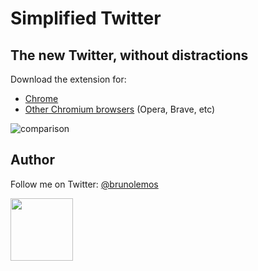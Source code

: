 # Simplified Twitter

## The new Twitter, without distractions

Download the extension for:

- [Chrome](https://chrome.google.com/webstore/detail/simplified-twitter/kfopmjhmejbgomgeajemgpgpbckpoopg)
- [Other Chromium browsers](https://github.com/brunolemos/simplified-twitter/raw/master/simplified-twitter-extension.crx) (Opera, Brave, etc)

![comparison](./assets/comparison.gif)

## Author

Follow me on Twitter: [@brunolemos](https://twitter.com/brunolemos)

<a href="https://twitter.com/brunolemos" target="_blank"><img src="https://github.com/brunolemos.png?size=200" height="100" /></a>
